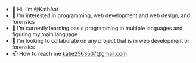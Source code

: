- 👋 Hi, I’m @KathAat
- 👀 I’m interested in programming, web development and web design, and forensics
- 🌱 I’m currently learning basic programming in multiple languages and figuring my main language
- 💞️ I’m looking to collaborate on any project that is in web development or forensics
- 📫 How to reach me katie2563507@gmail.com

<!---
KathAat/KathAat is a ✨ special ✨ repository because its `README.md` (this file) appears on your GitHub profile.
You can click the Preview link to take a look at your changes.
--->
